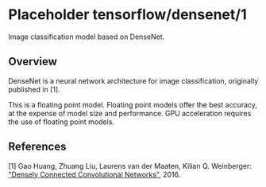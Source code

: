 # Placeholder tensorflow/densenet/1
Image classification model based on DenseNet.

<!-- module-type: image-classification -->

## Overview

DenseNet is a neural network architecture for image classification, originally
published in [1].

This is a floating point model. Floating point models offer the best accuracy,
at the expense of model size and performance. GPU acceleration requires the
use of floating point models.

## References

[1] Gao Huang, Zhuang Liu, Laurens van der Maaten, Kilian Q. Weinberger:
["Densely Connected Convolutional Networks"](https://arxiv.org/abs/1608.06993), 2016.
